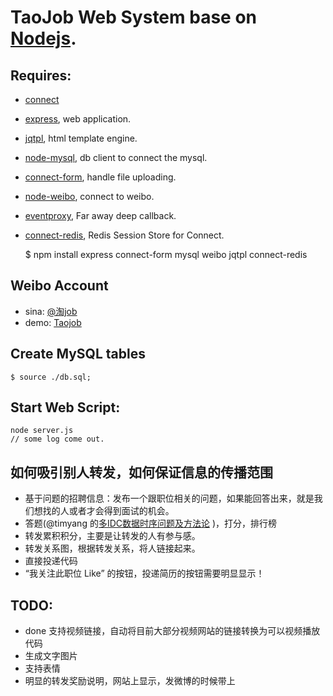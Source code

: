 # TaoJob Web System base on [Nodejs](http://nodejs.org).

## Requires:
 * [connect](https://github.com/senchalabs/connect)
 * [express](http://expressjs.com), web application.
 * [jqtpl](https://github.com/kof/node-jqtpl), html template engine.
 * [node-mysql](https://github.com/felixge/node-mysql), db client to connect the mysql.
 * [connect-form](https://github.com/visionmedia/connect-form), handle file uploading.
 * [node-weibo](https://github.com/fengmk2/node-weibo), connect to weibo.
 * [eventproxy](https://github.com/JacksonTian/eventproxy), Far away deep callback.
 * [connect-redis](https://github.com/visionmedia/connect-redis), Redis Session Store for Connect.


    $ npm install express connect-form mysql weibo jqtpl connect-redis
    
## Weibo Account
 * sina: [@淘job](http://t.sina.com.cn/tjob "淘job")
 * demo: [Taojob](http://taojob.tbdata.org "更多好职位等你，来淘宝工作吧")

## Create MySQL tables

    $ source ./db.sql;
 
## Start Web Script:
    
    node server.js
    // some log come out.

## 如何吸引别人转发，如何保证信息的传播范围
 * 基于问题的招聘信息：发布一个跟职位相关的问题，如果能回答出来，就是我们想找的人或者才会得到面试的机会。
 * 答题(@timyang 的[多IDC数据时序问题及方法论](http://timyang.net/architecture/method/) )，打分，排行榜
 * 转发累积积分，主要是让转发的人有参与感。
 * 转发关系图，根据转发关系，将人链接起来。
 * 直接投递代码
 * “我关注此职位 Like” 的按钮，投递简历的按钮需要明显显示！

 
## TODO:
 * done 支持视频链接，自动将目前大部分视频网站的链接转换为可以视频播放代码
 * 生成文字图片
 * 支持表情
 * 明显的转发奖励说明，网站上显示，发微博的时候带上
